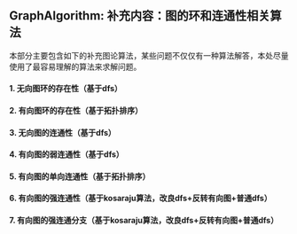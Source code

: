 ## GraphAlgorithm: 补充内容：图的环和连通性相关算法

本部分主要包含如下的补充图论算法，某些问题不仅仅有一种算法解答，本处尽量使用了最容易理解的算法来求解问题。

#### 1. 无向图环的存在性（基于dfs）
#### 2. 有向图环的存在性（基于拓扑排序）
#### 3. 无向图的连通性（基于dfs）
#### 4. 有向图的弱连通性（基于dfs）
#### 5. 有向图的单向连通性（基于拓扑排序）
#### 6. 有向图的强连通性（基于kosaraju算法，改良dfs+反转有向图+普通dfs）
#### 7. 有向图的强连通分支（基于kosaraju算法，改良dfs+反转有向图+普通dfs）


